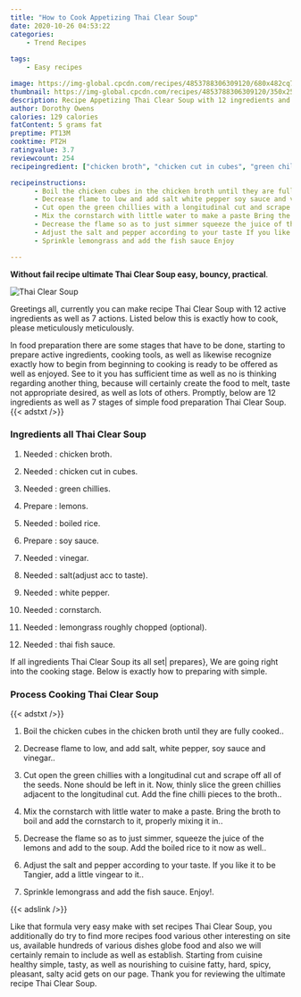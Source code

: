 ```yaml
---
title: "How to Cook Appetizing Thai Clear Soup"
date: 2020-10-26 04:53:22
categories:
    - Trend Recipes
    
tags:
    - Easy recipes

image: https://img-global.cpcdn.com/recipes/4853788306309120/680x482cq70/thai-clear-soup-recipe-main-photo.jpg
thumbnail: https://img-global.cpcdn.com/recipes/4853788306309120/350x250cq70/thai-clear-soup-recipe-main-photo.jpg
description: Recipe Appetizing Thai Clear Soup with 12 ingredients and 7 stages of easy cooking.
author: Dorothy Owens
calories: 129 calories
fatContent: 5 grams fat
preptime: PT13M
cooktime: PT2H
ratingvalue: 3.7
reviewcount: 254
recipeingredient: ["chicken broth", "chicken cut in cubes", "green chillies", "lemons", "boiled rice", "soy sauce", "vinegar", "saltadjust acc to taste", "white pepper", "cornstarch", "lemongrass roughly chopped optional", "thai fish sauce"]

recipeinstructions: 
      - Boil the chicken cubes in the chicken broth until they are fully cooked 
      - Decrease flame to low and add salt white pepper soy sauce and vinegar 
      - Cut open the green chillies with a longitudinal cut and scrape off all of the seeds None should be left in it Now thinly slice the green chillies adjacent to the longitudinal cut Add the fine chilli pieces to the broth 
      - Mix the cornstarch with little water to make a paste Bring the broth to boil and add the cornstarch to it properly mixing it in 
      - Decrease the flame so as to just simmer squeeze the juice of the lemons and add to the soup Add the boiled rice to it now as well 
      - Adjust the salt and pepper according to your taste If you like it to be Tangier add a little vingear to it 
      - Sprinkle lemongrass and add the fish sauce Enjoy

---
```




**Without fail recipe ultimate Thai Clear Soup easy, bouncy, practical**. 


![Thai Clear Soup](https://img-global.cpcdn.com/recipes/4853788306309120/680x482cq70/thai-clear-soup-recipe-main-photo.jpg "Thai Clear Soup")




Greetings all, currently you can make recipe Thai Clear Soup with 12 active ingredients as well as 7 actions. Listed below this is exactly how to cook, please meticulously meticulously.

In food preparation there are some stages that have to be done, starting to prepare active ingredients, cooking tools, as well as likewise recognize exactly how to begin from beginning to cooking is ready to be offered as well as enjoyed. See to it you has sufficient time as well as no is thinking regarding another thing, because will certainly create the food to melt, taste not appropriate desired, as well as lots of others. Promptly, below are 12 ingredients as well as 7 stages of simple food preparation Thai Clear Soup.
{{< adstxt />}}

### Ingredients all Thai Clear Soup


1. Needed  : chicken broth.

1. Needed  : chicken cut in cubes.

1. Needed  : green chillies.

1. Prepare  : lemons.

1. Needed  : boiled rice.

1. Prepare  : soy sauce.

1. Needed  : vinegar.

1. Needed  : salt(adjust acc to taste).

1. Needed  : white pepper.

1. Needed  : cornstarch.

1. Needed  : lemongrass roughly chopped (optional).

1. Needed  : thai fish sauce.



If all ingredients Thai Clear Soup its all set| prepares}, We are going right into the cooking stage. Below is exactly how to preparing with simple.

### Process Cooking Thai Clear Soup

{{< adstxt />}}


1. Boil the chicken cubes in the chicken broth until they are fully cooked..



1. Decrease flame to low, and add salt, white pepper, soy sauce and vinegar..



1. Cut open the green chillies with a longitudinal cut and scrape off all of the seeds. None should be left in it. Now, thinly slice the green chillies adjacent to the longitudinal cut. Add the fine chilli pieces to the broth..



1. Mix the cornstarch with little water to make a paste. Bring the broth to boil and add the cornstarch to it, properly mixing it in..



1. Decrease the flame so as to just simmer, squeeze the juice of the lemons and add to the soup. Add the boiled rice to it now as well..



1. Adjust the salt and pepper according to your taste. If you like it to be Tangier, add a little vingear to it..



1. Sprinkle lemongrass and add the fish sauce. Enjoy!.





{{< adslink />}}

Like that formula very easy make with set recipes Thai Clear Soup, you additionally do try to find more recipes food various other interesting on site us, available hundreds of various dishes globe food and also we will certainly remain to include as well as establish. Starting from cuisine healthy simple, tasty, as well as nourishing to cuisine fatty, hard, spicy, pleasant, salty acid gets on our page. Thank you for reviewing the ultimate recipe Thai Clear Soup.
